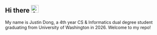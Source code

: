 ## Hi there <img src="https://raw.githubusercontent.com/Tarikul-Islam-Anik/Animated-Fluent-Emojis/master/Emojis/Smilies/Alien%20Monster.png" alt="Alien Monster" width="25" height="25" />
My name is Justin Dong, a 4th year CS & Informatics dual degree student graduating from University of Washington in 2026. Welcome to my repo!
